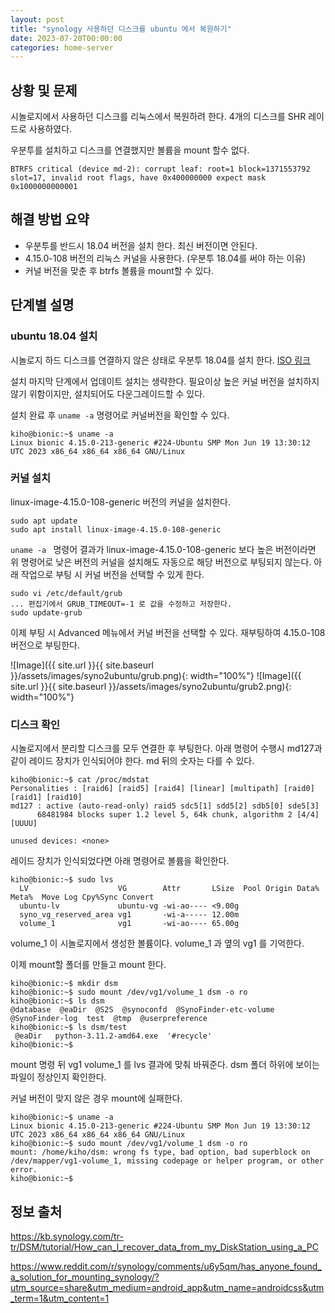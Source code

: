 ```yaml
---
layout: post
title: "synology 사용하던 디스크를 ubuntu 에서 복원하기"
date: 2023-07-20T00:00:00
categories: home-server
---
```


## 상황 및 문제

시놀로지에서 사용하던 디스크를 리눅스에서 복원하려 한다. 4개의 디스크를 SHR 레이드로 사용하였다.

우분투를 설치하고 디스크를 연결했지만 볼륨을 mount 할수 없다.

```
BTRFS critical (device md-2): corrupt leaf: root=1 block=1371553792 slot=17, invalid root flags, have 0x400000000 expect mask 0x1000000000001
```

## 해결 방법 요약

- 우분투를 반드시 18.04 버전을 설치 한다. 최신 버전이면 안된다.
- 4.15.0-108 버전의 리눅스 커널을 사용한다. (우분투 18.04를 써야 하는 이유)
- 커널 버전을 맞춘 후 btrfs 볼륨을 mount할 수 있다.

## 단계별 설명

### ubuntu 18.04 설치

시놀로지 하드 디스크를 연결하지 않은 상태로 우분투 18.04를 설치 한다. [ISO 링크](https://old-releases.ubuntu.com/releases/18.04/)

설치 마지막 단계에서 업데이트 설치는 생략한다. 필요이상 높은 커널 버전을 설치하지 않기 위함이지만, 설치되어도 다운그레이드할 수 있다.

설치 완료 후 `uname -a` 명령어로 커널버전을 확인할 수 있다.

```
kiho@bionic:~$ uname -a
Linux bionic 4.15.0-213-generic #224-Ubuntu SMP Mon Jun 19 13:30:12 UTC 2023 x86_64 x86_64 x86_64 GNU/Linux
```

### 커널 설치

linux-image-4.15.0-108-generic 버전의 커널을 설치한다.

```
sudo apt update
sudo apt install linux-image-4.15.0-108-generic
```

`uname -a ` 명령어 결과가 linux-image-4.15.0-108-generic 보다 높은 버전이라면 위 명령어로 낮은 버전의 커널을 설치해도 자동으로 해당 버전으로 부팅되지 않는다. 아래 작업으로 부팅 시 커널 버전을 선택할 수 있게 한다.

```
sudo vi /etc/default/grub
... 편집기에서 GRUB_TIMEOUT=-1 로 값을 수정하고 저장한다.
sudo update-grub
```

이제 부팅 시 Advanced 메뉴에서 커널 버전을 선택할 수 있다. 재부팅하여 4.15.0-108 버전으로 부팅한다.

![Image]({{ site.url }}{{ site.baseurl }}/assets/images/syno2ubuntu/grub.png){: width="100%"}
![Image]({{ site.url }}{{ site.baseurl }}/assets/images/syno2ubuntu/grub2.png){: width="100%"}

### 디스크 확인

시놀로지에서 분리할 디스크를 모두 연결한 후 부팅한다. 아래 명령어 수행시 md127과 같이 레이드 장치가 인식되어야 한다. md 뒤의 숫자는 다를 수 있다.

```
kiho@bionic:~$ cat /proc/mdstat 
Personalities : [raid6] [raid5] [raid4] [linear] [multipath] [raid0] [raid1] [raid10] 
md127 : active (auto-read-only) raid5 sdc5[1] sdd5[2] sdb5[0] sde5[3]
      68481984 blocks super 1.2 level 5, 64k chunk, algorithm 2 [4/4] [UUUU]
      
unused devices: <none>
```

레이드 장치가 인식되었다면 아래 명령어로 볼륨을 확인한다.

```
kiho@bionic:~$ sudo lvs
  LV                    VG        Attr       LSize  Pool Origin Data%  Meta%  Move Log Cpy%Sync Convert
  ubuntu-lv             ubuntu-vg -wi-ao---- <9.00g                                                    
  syno_vg_reserved_area vg1       -wi-a----- 12.00m                                                    
  volume_1              vg1       -wi-ao---- 65.00g 
```

volume_1 이 시놀로지에서 생성한 볼륨이다. volume_1 과 옆의 vg1 를 기억한다.

이제 mount할 폴더를 만들고 mount 한다.

```
kiho@bionic:~$ mkdir dsm
kiho@bionic:~$ sudo mount /dev/vg1/volume_1 dsm -o ro
kiho@bionic:~$ ls dsm
@database  @eaDir  @S2S  @synoconfd  @SynoFinder-etc-volume  @SynoFinder-log  test  @tmp  @userpreference
kiho@bionic:~$ ls dsm/test
 @eaDir   python-3.11.2-amd64.exe  '#recycle'
kiho@bionic:~$ 
```
mount 명령 뒤 vg1 volume_1 를 lvs 결과에 맞춰 바꿔준다. dsm 폴더 하위에 보이는 파일이 정상인지 확인한다.

커널 버전이 맞지 않은 경우 mount에 실패한다.

```
kiho@bionic:~$ uname -a
Linux bionic 4.15.0-213-generic #224-Ubuntu SMP Mon Jun 19 13:30:12 UTC 2023 x86_64 x86_64 x86_64 GNU/Linux
kiho@bionic:~$ sudo mount /dev/vg1/volume_1 dsm -o ro
mount: /home/kiho/dsm: wrong fs type, bad option, bad superblock on /dev/mapper/vg1-volume_1, missing codepage or helper program, or other error.
kiho@bionic:~$ 
```

## 정보 출처

https://kb.synology.com/tr-tr/DSM/tutorial/How_can_I_recover_data_from_my_DiskStation_using_a_PC

https://www.reddit.com/r/synology/comments/u6y5qm/has_anyone_found_a_solution_for_mounting_synology/?utm_source=share&utm_medium=android_app&utm_name=androidcss&utm_term=1&utm_content=1
